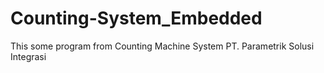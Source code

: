 # Counting-System_Embedded
This some program from Counting Machine System PT. Parametrik Solusi Integrasi 

